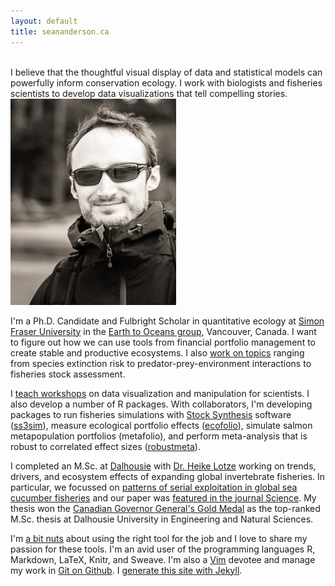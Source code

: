 ```yaml
---
layout: default
title: seananderson.ca
---
```


<br />
I believe that the thoughtful visual display of data and statistical models can powerfully inform conservation ecology. I work with biologists and fisheries scientists to develop data visualizations that tell compelling stories. 

<img src="images/sean_anderson_olymp_headshot.jpg" alt="Sean C. Anderson" width="265" height="330" class="headshot"/>

I'm a Ph.D. Candidate and Fulbright Scholar in quantitative ecology at [Simon Fraser University][sfu] in the [Earth to Oceans group][earth2ocean], Vancouver, Canada. I want to figure out how we can use tools from financial portfolio management to create stable and productive ecosystems. I also [work on topics](/cv.html#publications) ranging from species extinction risk to predator-prey-environment interactions to fisheries stock assessment.

I [teach workshops](/cv.html#teaching) on data visualization and manipulation for scientists. I also develop a number of R packages. With collaborators, I'm developing packages to run fisheries simulations with [Stock Synthesis][nefsc] software ([ss3sim]), measure ecological portfolio effects ([ecofolio]), simulate salmon metapopulation portfolios (metafolio), and perform meta-analysis that is robust to correlated effect sizes ([robustmeta]). 

I completed an M.Sc. at [Dalhousie][dal] with [Dr. Heike Lotze] working on trends, drivers, and ecosystem effects of expanding global invertebrate fisheries. In particular, we focussed on [patterns of serial exploitation in global sea cucumber fisheries][doi] and our paper was [featured in the journal Science][sciencemag]. My thesis won the [Canadian Governor General's Gold Medal][gg] as the top-ranked M.Sc. thesis at Dalhousie University in Engineering and Natural Sciences.

I'm [a bit nuts][colophon] about using the right tool for the job and I love to share my passion for these tools. I'm an avid user of the programming languages R, Markdown, LaTeX, Knitr, and Sweave. I'm also a [Vim] devotee and manage my work in [Git on Github][my github]. I [generate this site with Jekyll](/colophon.html).

[Vim]: http://en.wikipedia.org/wiki/Vim_(text_editor)
[dal]: http://dal.ca/
[doi]: http://dx.doi.org/10.1111/j.1467-2979.2010.00397.x
[earth2ocean]: http://earth2ocean.org
[gg]: http://www.gg.ca/honour.aspx?id=75057&t=1&;ln=Anderson
[ss3sim]: https://github.com/seananderson/ss3sim
[ecofolio]: https://github.com/seananderson/ecofolio
[robustmeta]: https://github.com/seananderson/robustmeta
[my github]: https://github.com/seananderson
[nefsc]: http://nft.nefsc.noaa.gov/Stock_Synthesis_3.htm
[sciencemag]: http://www.sciencemag.org/content/331/6014/129.1.full
[sfu]: http://sfu.ca
[Dr. Heike Lotze]: http://lotzelab.biology.dal.ca/
[colophon]: colophon.html
